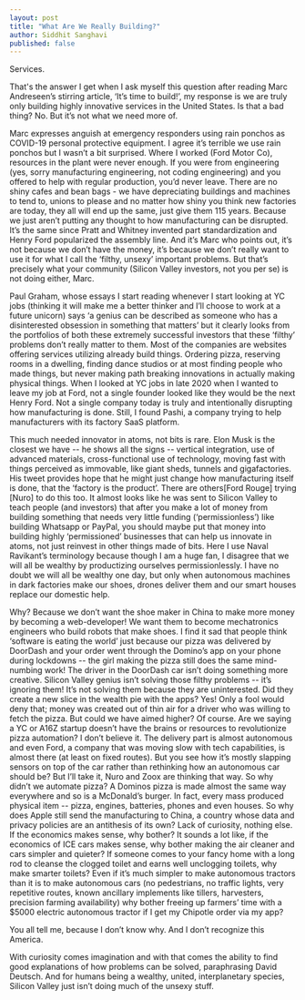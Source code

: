 ```yaml
---
layout: post
title: "What Are We Really Building?"
author: Siddhit Sanghavi
published: false
---
```

Services. 

That's the answer I get when I ask myself this question after reading Marc Andreseen’s stirring article, ‘It’s time to build!’, my response is we are truly only building highly innovative services in the United States. Is that a bad thing? No. But it’s not what we need more of.

Marc expresses anguish at emergency responders using rain ponchos as COVID-19 personal protective equipment. I agree it’s terrible we use rain ponchos but I wasn’t a bit surprised. Where I worked (Ford Motor Co), resources in the plant were never enough. If you were from engineering (yes, sorry manufacturing engineering, not coding engineering) and you offered to help with regular production, you’d never leave. There are no shiny cafes and bean bags - we have depreciating buildings and machines to tend to, unions to please and no matter how shiny you think new factories are today, they all will end up the same, just give them 115 years. Because we just aren’t putting any thought to how manufacturing can be disrupted. It’s the same since Pratt and Whitney invented part standardization and Henry Ford popularized the assembly line. And it’s Marc who points out, it’s not because we don’t have the money, it’s because we don’t really want to use it for what I call the ‘filthy, unsexy’ important problems. But that’s precisely what your community (Silicon Valley investors, not you per se) is not doing either, Marc.

Paul Graham, whose essays I start reading whenever I start looking at YC jobs (thinking it will make me a better thinker and I’ll choose to work at a future unicorn) says ‘a genius can be described as someone who has a disinterested obsession in something that matters’ but it clearly looks from the portfolios of both these extremely successful investors that these ‘filthy’ problems don’t really matter to them. Most of the companies are websites offering services utilizing already build things. Ordering pizza, reserving rooms in a dwelling, finding dance studios or at most finding people who made things, but never making path breaking innovations in actually making physical things. When I looked at YC jobs in late 2020 when I wanted to leave my job at Ford, not a single founder looked like they would be the next Henry Ford. Not a single company today is truly and intentionally disrupting how manufacturing is done. Still, I found Pashi, a company trying to help manufacturers with its factory SaaS platform.

This much needed innovator in atoms, not bits is rare. Elon Musk is the closest we have -- he shows all the signs -- vertical integration, use of advanced materials, cross-functional use of technology, moving fast with things perceived as immovable, like giant sheds, tunnels and gigafactories. His tweet provides hope that he might just change how manufacturing itself is done, that the ‘factory is the product’. There are others[Ford Rouge] trying [Nuro] to do this too. It almost looks like he was sent to Silicon Valley to teach people (and investors) that after you make a lot of money from building something that needs very little funding (‘permissionless’) like building Whatsapp or PayPal, you should maybe put that money into building highly ‘permissioned’ businesses that can help us innovate in atoms, not just reinvest in other things made of bits. Here I use Naval Ravikant’s terminology because though I am a huge fan, I disagree that we will all be wealthy by productizing ourselves permissionlessly. I have no doubt we will all be wealthy one day, but only when autonomous machines in dark factories make our shoes, drones deliver them and our smart houses replace our domestic help. 

Why? Because we don’t want the shoe maker in China to make more money by becoming a web-developer! We want them to become mechatronics engineers who build robots that make shoes. I find it sad that people think ‘software is eating the world’ just because our pizza was delivered by DoorDash and your order went through the Domino’s app on your phone during lockdowns -- the girl making the pizza still does the same mind-numbing work! The driver in the DoorDash car isn’t doing something more creative. Silicon Valley genius isn’t solving those filthy problems -- it’s ignoring them! It’s not solving them because they are uninterested. Did they create a new slice in the wealth pie with the apps? Yes! Only a fool would deny that; money was created out of thin air for a driver who was willing to fetch the pizza. But could we have aimed higher? Of course. Are we saying a YC or A16Z startup doesn’t have the brains or resources to revolutionize pizza automation? I don’t believe it. The delivery part is almost autonomous and even Ford, a company that was moving slow with tech capabilities, is almost there (at least on fixed routes). But you see how it’s mostly slapping sensors on top of the car rather than rethinking how an autonomous car should be? But I’ll take it, Nuro and Zoox are thinking that way. So why didn’t we automate pizza? A Dominos pizza is made almost the same way everywhere and so is a McDonald’s burger. In fact, every mass produced physical item -- pizza, engines, batteries, phones and even houses. So why does Apple still send the manufacturing to China, a country whose data and privacy policies are an antithesis of its own? Lack of curiosity, nothing else. If the economics makes sense, why bother? It sounds a lot like, if the economics of ICE cars makes sense, why bother making the air cleaner and cars simpler and quieter? If someone comes to your fancy home with a long rod to cleanse the clogged toilet and earns well unclogging toilets, why make smarter toilets? Even if it’s much simpler to make autonomous tractors than it is to make autonomous cars (no pedestrians, no traffic lights, very repetitive routes, known ancillary implements like tillers, harvesters, precision farming availability) why bother freeing up farmers’ time with a $5000 electric autonomous tractor if I get my Chipotle order via my app? 

You all tell me, because I don’t know why. And I don’t recognize this America.

With curiosity comes imagination and with that comes the ability to find good explanations of how problems can be solved, paraphrasing David Deutsch. And for humans being a wealthy, united, interplanetary species, Silicon Valley just isn’t doing much of the unsexy stuff.
